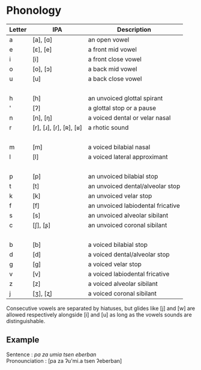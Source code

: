 # Phonology

| Letter | IPA                               | Description                       |
| ------ | --------------------------------- | --------------------------------- |
| a      | \[a\], \[ɑ\]                      | an open vowel                     |
| e      | \[ɛ\], \[e\]                      | a front mid vowel                 |
| i      | \[i\]                             | a front close vowel               |
| o      | \[o\], \[ɔ\]                      | a back mid vowel                  |
| u      | \[u\]                             | a back close vowel                |
| &nbsp; |                                   |                                   |
| h      | \[h\]                             | an unvoiced glottal spirant       |
| '      | \[ʔ\]                             | a glottal stop or a pause         |
| n      | \[n\], \[ŋ\]                      | a voiced dental or velar nasal    |
| r      | \[r\], \[ɹ\], \[ɾ\], \[ʀ\], \[ʁ\] | a rhotic sound                    |
| &nbsp; |                                   |                                   |
| m      | \[m\]                             | a voiced bilabial nasal           |
| l      | \[l\]                             | a voiced lateral approximant      |
| &nbsp; |                                   |                                   |
| p      | \[p\]                             | an unvoiced bilabial stop         |
| t      | \[t\]                             | an unvoiced dental/alveolar stop  |
| k      | \[k\]                             | an unvoiced velar stop            |
| f      | \[f\]                             | an unvoiced labiodental fricative |
| s      | \[s\]                             | an unvoiced alveolar sibilant     |
| c      | \[ʃ\], \[ʂ\]                      | an unvoiced coronal sibilant      |
| &nbsp; |                                   |                                   |
| b      | \[b\]                             | a voiced bilabial stop            |
| d      | \[d\]                             | a voiced dental/alveolar stop     |
| g      | \[ɡ\]                             | a voiced velar stop               |
| v      | \[v\]                             | a voiced labiodental fricative    |
| z      | \[z\]                             | a voiced alveolar sibilant        |
| j      | \[ʒ\], \[ʐ\]                      | a voiced coronal sibilant         |

Consecutive vowels are separated by hiatuses, but glides like \[j\] and \[w\]
are allowed respectively alongside \[i\] and \[u\] as long as the vowels sounds
are distinguishable.

## Example

Sentence : _pa za umia tsen eberban_  
Pronounciation : \[pa za ʔu'mi.a tsen ʔeberban\]
